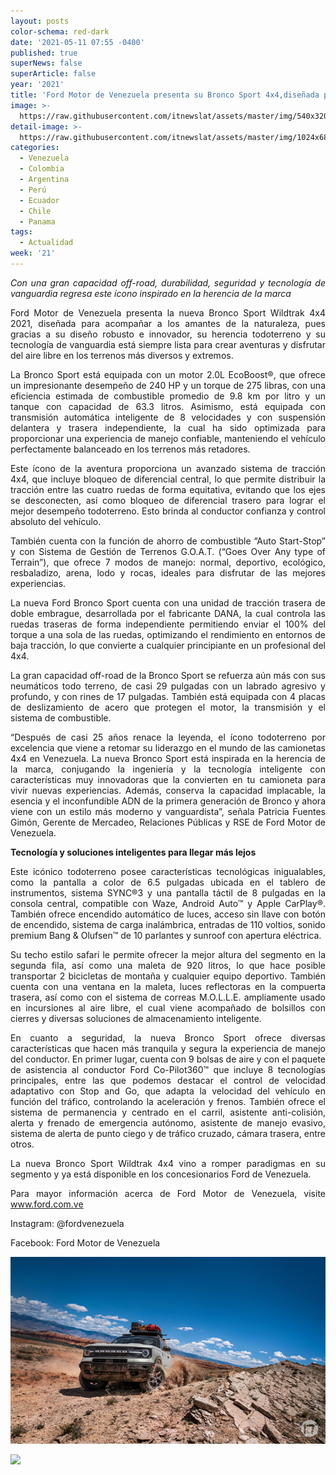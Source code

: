 ```yaml
---
layout: posts
color-schema: red-dark
date: '2021-05-11 07:55 -0400'
published: true
superNews: false
superArticle: false
year: '2021'
title: 'Ford Motor de Venezuela presenta su Bronco Sport 4x4,diseñada para la aventura'
image: >-
  https://raw.githubusercontent.com/itnewslat/assets/master/img/540x320/Ford-bronco-p.jpg
detail-image: >-
  https://raw.githubusercontent.com/itnewslat/assets/master/img/1024x680/Ford-bronco-g.jpg
categories:
  - Venezuela
  - Colombia
  - Argentina
  - Perú
  - Ecuador
  - Chile
  - Panama
tags:
  - Actualidad
week: '21'
---
```

<p style="text-align: justify;"><em>Con una gran capacidad off-road, durabilidad, seguridad y tecnología de vanguardia regresa este ícono inspirado en la herencia de la marca</em></p>
<p style="text-align: justify;">Ford Motor de Venezuela presenta la nueva Bronco Sport Wildtrak 4x4 2021, diseñada para acompañar a los amantes de la naturaleza, pues gracias a su diseño robusto e innovador, su herencia todoterreno y su tecnología de vanguardia está siempre lista para crear aventuras y disfrutar del aire libre en los terrenos más diversos y extremos.</p>
<p style="text-align: justify;">La Bronco Sport está equipada con un motor 2.0L EcoBoost®, que ofrece un impresionante desempeño de 240 HP y un torque de 275 libras, con una eficiencia estimada de combustible promedio de 9.8 km por litro y un tanque con capacidad de 63.3 litros. Asimismo, está equipada con transmisión automática inteligente de 8 velocidades y con suspensión delantera y trasera independiente, la cual ha sido optimizada para proporcionar una experiencia de manejo confiable, manteniendo el vehículo perfectamente balanceado en los terrenos más retadores.</p>
<p style="text-align: justify;">Este ícono de la aventura proporciona un avanzado sistema de tracción 4x4, que incluye bloqueo de diferencial central, lo que permite distribuir la tracción entre las cuatro ruedas de forma equitativa, evitando que los ejes se desconecten, así como bloqueo de diferencial trasero para lograr el mejor desempeño todoterreno. Esto brinda al conductor confianza y control absoluto del vehículo.</p>
<p style="text-align: justify;">También cuenta con la función de ahorro de combustible “Auto Start-Stop” y con Sistema de Gestión de Terrenos G.O.A.T. (“Goes Over Any type of Terrain”), que ofrece 7 modos de manejo: normal, deportivo, ecológico, resbaladizo, arena, lodo y rocas, ideales para disfrutar de las mejores experiencias.</p>
<p style="text-align: justify;">La nueva Ford Bronco Sport cuenta con una unidad de tracción trasera de doble embrague, desarrollada por el fabricante DANA, la cual controla las ruedas traseras de forma independiente permitiendo enviar el 100% del torque a una sola de las ruedas, optimizando el rendimiento en entornos de baja tracción, lo que convierte a cualquier principiante en un profesional del 4x4.</p>
<p style="text-align: justify;">La gran capacidad off-road de la Bronco Sport se refuerza aún más con sus neumáticos todo terreno, de casi 29 pulgadas con un labrado agresivo y profundo, y con rines de 17 pulgadas. También está equipada con 4 placas de deslizamiento de acero que protegen el motor, la transmisión y el sistema de combustible.</p>
<p style="text-align: justify;">“Después de casi 25 años renace la leyenda, el ícono todoterreno por excelencia que viene a retomar su liderazgo en el mundo de las camionetas 4x4 en Venezuela. La nueva Bronco Sport está inspirada en la herencia de la marca, conjugando la ingeniería y la tecnología inteligente con características muy innovadoras que la convierten en tu camioneta para vivir nuevas experiencias. Además, conserva la capacidad implacable, la esencia y el inconfundible ADN de la primera generación de Bronco y ahora viene con un estilo más moderno y vanguardista”, señala Patricia Fuentes Gimón, Gerente de Mercadeo, Relaciones Públicas y RSE de Ford Motor de Venezuela.</p>
<p style="text-align: justify;"><strong>Tecnología y soluciones inteligentes para llegar más lejos</strong></p>
<p style="text-align: justify;">Este icónico todoterreno posee características tecnológicas inigualables, como la pantalla a color de 6.5 pulgadas ubicada en el tablero de instrumentos, sistema SYNC®3 y una pantalla táctil de 8 pulgadas en la consola central, compatible con Waze, Android Auto™ y Apple CarPlay®. También ofrece encendido automático de luces, acceso sin llave con botón de encendido, sistema de carga inalámbrica, entradas de 110 voltios, sonido premium Bang &amp; Olufsen™ de 10 parlantes y sunroof con apertura eléctrica.</p>
<p style="text-align: justify;">Su techo estilo safari le permite ofrecer la mejor altura del segmento en la segunda fila, así como una maleta de 920 litros, lo que hace posible transportar 2 bicicletas de montaña y cualquier equipo deportivo. También cuenta con una ventana en la maleta, luces reflectoras en la compuerta trasera, así como con el sistema de correas M.O.L.L.E. ampliamente usado en incursiones al aire libre, el cual viene acompañado de bolsillos con cierres y diversas soluciones de almacenamiento inteligente.</p>
<p style="text-align: justify;">En cuanto a seguridad, la nueva Bronco Sport ofrece diversas características que hacen más tranquila y segura la experiencia de manejo del conductor. En primer lugar, cuenta con 9 bolsas de aire y con el paquete de asistencia al conductor Ford Co-Pilot360™ que incluye 8 tecnologías principales, entre las que podemos destacar el control de velocidad adaptativo con Stop and Go, que adapta la velocidad del vehículo en función del tráfico, controlando la aceleración y frenos. También ofrece el sistema de permanencia y centrado en el carril, asistente anti-colisión, alerta y frenado de emergencia autónomo, asistente de manejo evasivo, sistema de alerta de punto ciego y de tráfico cruzado, cámara trasera, entre otros.</p>
<p style="text-align: justify;">La nueva Bronco Sport Wildtrak 4x4 vino a romper paradigmas en su segmento y ya está disponible en los concesionarios Ford de Venezuela.</p>
<p style="text-align: justify;">Para mayor información acerca de Ford Motor de Venezuela, visite <a href="http://www.ford.com.ve/">www.ford.com.ve</a></p>
<p style="text-align: justify;">Instagram: @fordvenezuela</p>
<p style="text-align: justify;">Facebook: Ford Motor de Venezuela</p>

![](https://raw.githubusercontent.com/itnewslat/assets/master/img/540x320/Ford-bronco-p.jpg)


<img src="https://tracker.metricool.com/c3po.jpg?hash=56f88a41e39ab42c063cc51676587a04"/>